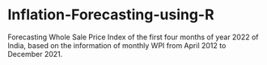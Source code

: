 # Inflation-Forecasting-using-R
Forecasting Whole Sale Price Index of the first four months of year 2022 of India, based on the information of monthly WPI from April 2012 to December 2021.
